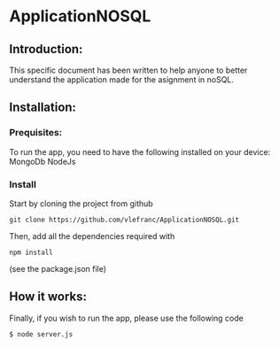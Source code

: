 # ApplicationNOSQL

## Introduction:

This specific document has been written to help anyone to better understand the application made for the asignment in noSQL.

## Installation:

### Prequisites:
To run the app, you need to have the following installed on your device:
    MongoDb
    NodeJs

### Install

Start by cloning the project from github
```
git clone https://github.com/vlefranc/ApplicationNOSQL.git
```

Then, add all the dependencies required with
```
npm install 
```
(see the package.json file)




## How it works:

Finally, if you wish to run the app, please use the following code

```sh
$ node server.js 
```

